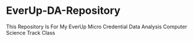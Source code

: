 # EverUp-DA-Repository
This Repository Is For My EverUp Micro Credential Data Analysis Computer Science Track Class
